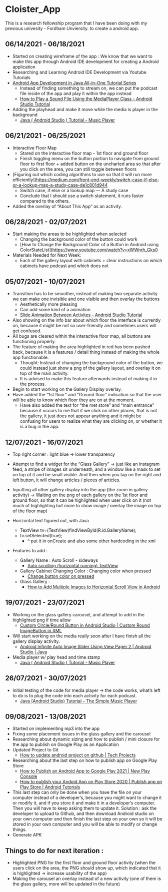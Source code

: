 # Cloister_App
This is a research fellowship program that I have been doing with my previous univesity - Fordham Unviersity. to create a android app. 

## 06/14/2021 - 06/18/2021
- Started on creating wireframe of the app : We know that we want to make this app through Android IDE development for creating a Android application
- Researching and Learning Android IDE Development via Youtube Tutorials
- [Android App Development in Java All-in-One Tutorial Series](https://www.youtube.com/watch?v=tZvjSl9dswg)
    - Instead of finding something to stream on, we can put the podcast file inside of the app and play it within the app instead 
    - [How to Play a Sound File Using the MediaPlayer Class - Android Studio Tutorial](https://www.youtube.com/watch?v=C_Ka7cKwXW0)
- Adding the playhead and make it move while the media is player in the background 
    - [Java ( Android Studio ) Tutorial - Music Player](https://www.youtube.com/watch?v=zCYQBIcePaw)

## 06/21/2021 - 06/25/2021
- Interactive Floor Map
    - Stared on the interactive floor map - 1st floor and ground floor
    - Finish toggling menu on the button portion to navigate from ground floor to first floor + added button on the uncharted area so that after you click on the area, you can still toggle between floors
- [Figuring out which coding algorithms to use so that it will run more efficiently](https://medium.com/front-end-weekly/switch-case-if-else-or-a-lookup-map-a-study-case-de1c801d944
    - Switch case, if else or a lookup map — A study case
    - Conclude that I should use a switch statement, it runs faster compared to the others. 
- Added the overlay of “About This App” as an activity.

## 06/28/2021 - 02/07/2021
- Start making the areas to be highlighted when selected
    - Changing the background color of the button could work 
    - [How to Change the Background Color of a Button in Android using ColorStateList](https://www.youtube.com/watch?v=xWWnrh_Gks0
- Materials Needed for Next Week:
    - Each of the gallery layout with cabinets + clear instructions on which cabinets have podcast and which does not 

## 05/07/2021 - 10/07/2021
- Transition has to be smoother, instead of making two separate activity we can make one invisible and one visible and then overlay the buttons 
    - Aesthetically more pleasing
    - Can add some kind of a animation 
    - [Slide Animation Between Activites - Android Studio Tutorial](https://www.youtube.com/watch?v=0s6x3Sn4eYo)
- Also showing on the info bar about which floor the interface is currently on, because it might be not so user-friendly and sometimes users will get confused. 
- All bugs are cleared within the interactive floor map, all buttons are functioning properly. 
- The feature of making the area highlighted in red has been pushed back, because it is a features / detail thing instead of making the whole app functionable. 
    - Thought: Instead of changing the background color of the button, we could instead just show a png of the gallery layout, and overlay it on top of the main activity. 
    - It is advised to make this feature afterwards instead of making it in the process. 
- Begin to start working on the Gallery Display overlay. 
- Have added the “1st floor” and “Ground floor” indication so that the user will be able to know which floor they are on at the moment.
    - Have also added the text for “the met store” and “main entrance” because it occurs to me that if we click on other places, that is not the gallery, it just does not appear anything and it might be confusing for users to realize what they are clicking on, or whether it is a bug in the app. 

## 12/07/2021 - 16/07/2021
- Top right corner : light blue → lower transparency 
- Attempt to find a widget for the “Glass Gallery” → just like an instagram feed, a stripe of images sit underneath, and a window like a mask to set on top of it and be small visible. And then when you tap on the right and left button, it will change articles / pieces of articles. 
- Inputting all other gallery display into the app (the zoom in gallery activity) → Waiting on the png of each gallery on the 1st floor and ground floor, so that it can be highlighted when user click on it (not much of highlighting but more to show image / overlay the image on top of the floor map) 
- Horizontal text figured out, with Java 
    - TextView tv=(TextView)findViewById(R.id.GalleryName);
    - tv.setSelected(true);
        - ^ put it in onCreate and also some other hardcoding in the xml 

- Features to add : 
    - Gallery Name : Auto Scroll - sideways 
        -  [Auto scrolling (horizontal running) TextView](https://www.youtube.com/watch?v=HMUmw-cq5w4) 
    - Gallery Cabinet Changing Color : Changing color when pressed 
        - [Change button color on pressed](https://www.youtube.com/watch?v=oeqTcC35vUs)
    - Glass Gallery :
        - [How to Add Multiple Images to Horizontal Scroll View in Android](https://www.youtube.com/watch?v=hl0AcuplFwE)

## 19/07/2021 - 23/07/2021
- Working on the glass gallery carousel, and attempt to add in the highlighted png if time allow
    - [Custom Circle/Round Button in Android Studio | Custom Round ImageButton in XML](https://www.youtube.com/watch?v=bcEiMrR07kg)
- Will start working on the media really soon after I have finish all the gallery display activity.
    - [Android Infinite Auto Image Slider Using View Pager 2 | Android Studio | Java](https://www.youtube.com/watch?v=iA9iqygq11Q)
- Media player w/ play head and time stamp
    - [Java ( Android Studio ) Tutorial - Music Player ](https://www.youtube.com/watch?v=zCYQBIcePaw)

## 26/07/2021 - 30/07/2021
- Initial testing of the code for media player → the code works, what’s left to do is to plug the code into each activity for each podcast. 
    - [Java (Android Studio) Tutorial – The Simple Music Player ](https://codingwithsara.com/java-android-studio-tutorial-simple-music-player/#activity_mainxml)

## 09/08/2021 - 13/08/2021
- Started on implementing mp3 into the app 
- Fixing some placement issues in the glass gallery and the carousel 
- Researching about dynamic sizing and how to publish / mini closure for the app to publish on Google Play as an Application 
- Updated Project to Git 
    - [How to update android project on github | Tech Projects](https://www.youtube.com/watch?v=1RpW5DPzALg)
- Researching about the last step on how to publish app on Google Play Store
    - [How to Publish an Android App to Google Play 2021 | New Play Console](https://www.youtube.com/watch?v=5GHT4QtotE4)
    - [How to publish your Andoid App on Play Store 2020 | Publish app on Play Store | Android Tutorials](https://www.youtube.com/watch?v=ieWtCaWkzYQ)
- This last step can only be done when you have the file on your computer instead of a developer’s, because you might want to change it or modify it, and if you store it and make it in a developer’s computer. Then you will have to keep asking them to update it. 
Solution : ask the developer to upload to Github, and then download Android studio on your own computer and then finish the last step on your own so it will be stored in your own computer and you will be able to modify or change things. 
- Generate APK 



## Things to do for next iteration :
- Highlighted PNG for the first floor and ground floor activity (when the users click on the area, the PNG should show up, which indicated that it is highlighted → increase usability of the app) 
- Making the carousel an overlay instead of a new activity (one of them is the glass gallery, more will be updated in the future) 
